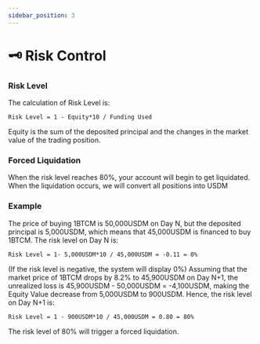 ```yaml
---
sidebar_position: 3
---
```

# 🗝️ Risk Control

### Risk Level
The calculation of Risk Level is: 
```
Risk Level = 1 - Equity*10 / Funding Used
```
Equity is the sum of the deposited principal and the changes in the market value of the trading position.

### Forced Liquidation
When the risk level reaches 80%, your account will begin to get liquidated.
When the liquidation occurs, we will convert all positions into USDM

### Example
The price of buying 1BTCM is 50,000USDM on Day N, but the deposited principal is 5,000USDM, which means that 45,000USDM is financed to buy 1BTCM. The risk level on Day N is: 
```
Risk Level = 1- 5,000USDM*10 / 45,000USDM = -0.11 = 0% 
```
(If the risk level is negative, the system will display 0%)
Assuming that the market price of 1BTCM drops by 8.2% to 45,900USDM on Day N+1, the unrealized loss is 45,900USDM - 50,000USDM = -4,100USDM, making the Equity Value decrease from 5,000USDM to 900USDM. Hence, the risk level on Day N+1 is:
``` 
Risk Level = 1 - 900USDM*10 / 45,000USDM = 0.80 = 80%
```
The risk level of 80% will trigger a forced liquidation.